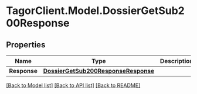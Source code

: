 # TagorClient.Model.DossierGetSub200Response

## Properties

Name | Type | Description | Notes
------------ | ------------- | ------------- | -------------
**Response** | [**DossierGetSub200ResponseResponse**](DossierGetSub200ResponseResponse.md) |  | [optional] 

[[Back to Model list]](../README.md#documentation-for-models) [[Back to API list]](../README.md#documentation-for-api-endpoints) [[Back to README]](../README.md)

